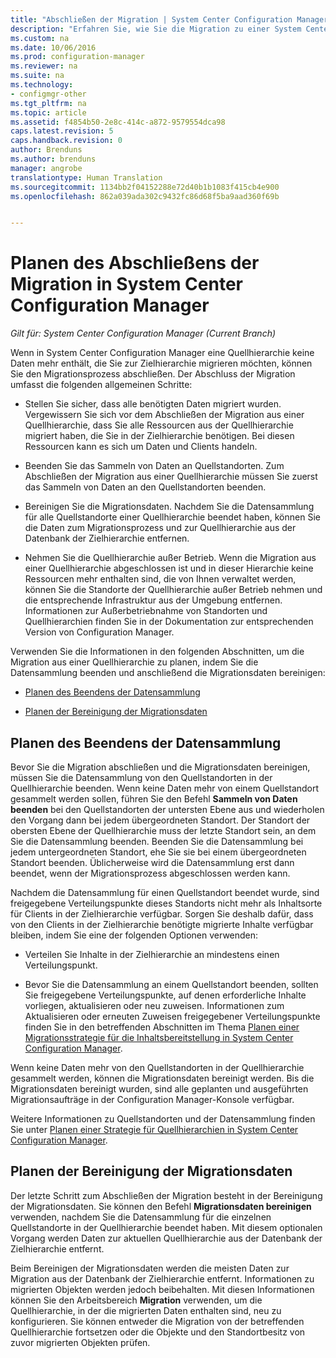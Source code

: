 ```yaml
---
title: "Abschließen der Migration | System Center Configuration Manager"
description: "Erfahren Sie, wie Sie die Migration zu einer System Center Configuration Manager-Zielhierarchie abschließen, nachdem eine Quellhierarchie keine Daten mehr enthält."
ms.custom: na
ms.date: 10/06/2016
ms.prod: configuration-manager
ms.reviewer: na
ms.suite: na
ms.technology:
- configmgr-other
ms.tgt_pltfrm: na
ms.topic: article
ms.assetid: f4854b50-2e8c-414c-a872-9579554dca98
caps.latest.revision: 5
caps.handback.revision: 0
author: Brenduns
ms.author: brenduns
manager: angrobe
translationtype: Human Translation
ms.sourcegitcommit: 1134bb2f04152288e72d40b1b1083f415cb4e900
ms.openlocfilehash: 862a039ada302c9432fc86d68f5ba9aad360f69b


---
```

# <a name="planning-to-complete-migration-in-system-center-configuration-manager"></a>Planen des Abschließens der Migration in System Center Configuration Manager

*Gilt für: System Center Configuration Manager (Current Branch)*

Wenn in System Center Configuration Manager eine Quellhierarchie keine Daten mehr enthält, die Sie zur Zielhierarchie migrieren möchten, können Sie den Migrationsprozess abschließen. Der Abschluss der Migration umfasst die folgenden allgemeinen Schritte:  

-   Stellen Sie sicher, dass alle benötigten Daten migriert wurden. Vergewissern Sie sich vor dem Abschließen der Migration aus einer Quellhierarchie, dass Sie alle Ressourcen aus der Quellhierarchie migriert haben, die Sie in der Zielhierarchie benötigen. Bei diesen Ressourcen kann es sich um Daten und Clients handeln.  

-   Beenden Sie das Sammeln von Daten an Quellstandorten. Zum Abschließen der Migration aus einer Quellhierarchie müssen Sie zuerst das Sammeln von Daten an den Quellstandorten beenden.  

-   Bereinigen Sie die Migrationsdaten. Nachdem Sie die Datensammlung für alle Quellstandorte einer Quellhierarchie beendet haben, können Sie die Daten zum Migrationsprozess und zur Quellhierarchie aus der Datenbank der Zielhierarchie entfernen.  

-   Nehmen Sie die Quellhierarchie außer Betrieb. Wenn die Migration aus einer Quellhierarchie abgeschlossen ist und in dieser Hierarchie keine Ressourcen mehr enthalten sind, die von Ihnen verwaltet werden, können Sie die Standorte der Quellhierarchie außer Betrieb nehmen und die entsprechende Infrastruktur aus der Umgebung entfernen. Informationen zur Außerbetriebnahme von Standorten und Quellhierarchien finden Sie in der Dokumentation zur entsprechenden Version von Configuration Manager.  

Verwenden Sie die Informationen in den folgenden Abschnitten, um die Migration aus einer Quellhierarchie zu planen, indem Sie die Datensammlung beenden und anschließend die Migrationsdaten bereinigen:  

-   [Planen des Beendens der Datensammlung](#Plan_to_Stop_Data_Gath)  

-   [Planen der Bereinigung der Migrationsdaten](#Plan_to_clean_up)  

##  <a name="a-nameplantostopdatagatha-plan-to-stop-gathering-data"></a><a name="Plan_to_Stop_Data_Gath"></a> Planen des Beendens der Datensammlung  
 Bevor Sie die Migration abschließen und die Migrationsdaten bereinigen, müssen Sie die Datensammlung von den Quellstandorten in der Quellhierarchie beenden. Wenn keine Daten mehr von einem Quellstandort gesammelt werden sollen, führen Sie den Befehl **Sammeln von Daten beenden** bei den Quellstandorten der untersten Ebene aus und wiederholen den Vorgang dann bei jedem übergeordneten Standort. Der Standort der obersten Ebene der Quellhierarchie muss der letzte Standort sein, an dem Sie die Datensammlung beenden. Beenden Sie die Datensammlung bei jedem untergeordneten Standort, ehe Sie sie bei einem übergeordneten Standort beenden. Üblicherweise wird die Datensammlung erst dann beendet, wenn der Migrationsprozess abgeschlossen werden kann.  

 Nachdem die Datensammlung für einen Quellstandort beendet wurde, sind freigegebene Verteilungspunkte dieses Standorts nicht mehr als Inhaltsorte für Clients in der Zielhierarchie verfügbar. Sorgen Sie deshalb dafür, dass von den Clients in der Zielhierarchie benötigte migrierte Inhalte verfügbar bleiben, indem Sie eine der folgenden Optionen verwenden:  

-   Verteilen Sie Inhalte in der Zielhierarchie an mindestens einen Verteilungspunkt.  

-   Bevor Sie die Datensammlung an einem Quellstandort beenden, sollten Sie freigegebene Verteilungspunkte, auf denen erforderliche Inhalte vorliegen, aktualisieren oder neu zuweisen. Informationen zum Aktualisieren oder erneuten Zuweisen freigegebener Verteilungspunkte finden Sie in den betreffenden Abschnitten im Thema [Planen einer Migrationsstrategie für die Inhaltsbereitstellung in System Center Configuration Manager](../../core/migration/planning-a-content-deployment-migration-strategy.md).  

Wenn keine Daten mehr von den Quellstandorten in der Quellhierarchie gesammelt werden, können die Migrationsdaten bereinigt werden. Bis die Migrationsdaten bereinigt wurden, sind alle geplanten und ausgeführten Migrationsaufträge in der Configuration Manager-Konsole verfügbar.  

Weitere Informationen zu Quellstandorten und der Datensammlung finden Sie unter [Planen einer Strategie für Quellhierarchien in System Center Configuration Manager](../../core/migration/planning-a-source-hierarchy-strategy.md).  

##  <a name="a-nameplantocleanupa-plan-to-clean-up-migration-data"></a><a name="Plan_to_clean_up"></a> Planen der Bereinigung der Migrationsdaten  
 Der letzte Schritt zum Abschließen der Migration besteht in der Bereinigung der Migrationsdaten. Sie können den Befehl **Migrationsdaten bereinigen** verwenden, nachdem Sie die Datensammlung für die einzelnen Quellstandorte in der Quellhierarchie beendet haben. Mit diesem optionalen Vorgang werden Daten zur aktuellen Quellhierarchie aus der Datenbank der Zielhierarchie entfernt.  

 Beim Bereinigen der Migrationsdaten werden die meisten Daten zur Migration aus der Datenbank der Zielhierarchie entfernt. Informationen zu migrierten Objekten werden jedoch beibehalten. Mit diesen Informationen können Sie den Arbeitsbereich **Migration** verwenden, um die Quellhierarchie, in der die migrierten Daten enthalten sind, neu zu konfigurieren. Sie können entweder die Migration von der betreffenden Quellhierarchie fortsetzen oder die Objekte und den Standortbesitz von zuvor migrierten Objekten prüfen.  



<!--HONumber=Nov16_HO1-->


